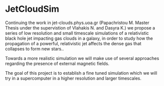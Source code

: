 # JetCloudSim
Continuing the work in jet-clouds.phys.uoa.gr (Papachristou M. Master Thesis under the supervistion of Vlahakis N. and Dasyra K.) we propose a series of low resolution and small timescale simulations of a relativistic black hole jet impacting gas clouds in a galaxy, in order to study how the propagation of a powerful, relativistic jet affects the dense gas that collapses to form new stars.. 

Towards a more realistic simulation we will make use of several approaches regarding the presence of external magnetic fields. 

The goal of this project is to establish a fine tuned simulation which we will try in a supercomputer in a higher resolution and larger timescales.
